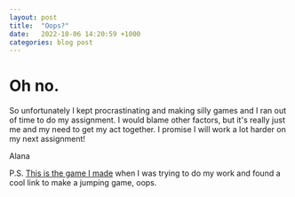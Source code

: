 ```yaml
---
layout: post
title:  "Oops?"
date:   2022-10-06 14:20:59 +1000
categories: blog post
---
```


# Oh no. 

So unfortunately I kept procrastinating and making silly games and I ran out of time to do my assignment. I would blame other factors, but it's really just me and my need to get my act together. I promise I will work a lot harder on my next assignment! 

Alana

P.S. [This is the game I made](https://azadarach.github.io/antgame/) when I was trying to do my work and found a cool link to make a jumping game, oops. 



